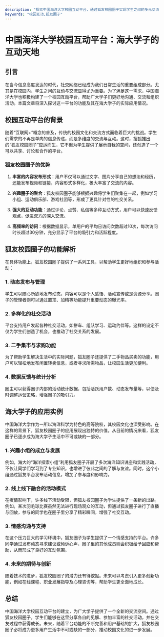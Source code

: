 ```yaml
---
description: "探索中国海洋大学校园互动平台，通过狐友校园圈子实现学生之间的多元交流与互动。"
keywords: "校园互动,狐友圈子"
---
```

# 中国海洋大学校园互动平台：海大学子的互动天地

## 引言

在当今信息高度发达的时代，社交网络已经成为我们日常生活的重要组成部分。尤其是在校园内，学生之间的互动与交流显得尤为重要。为了满足这一需求，中国海洋大学也积极构建了一个校园互动平台，帮助广大学子们更好地沟通、交流和组织活动。本篇文章将深入探讨这一平台的功能及其在海大学子的实际应用情况。

## 校园互动平台的背景

随着“互联网+”概念的普及，传统的校园文化和交流方式面临着巨大的挑战。学生们需求的不再是单向的信息传递，而是多维度的交流与互动。这时，搜狐推出的“狐友校园圈子”应运而生，它不但为学生提供了展示自我的空间，还创造了一个可以共享、讨论和合作的平台。

### 狐友校园圈子的优势

1. **丰富的内容发布形式**：用户不仅可以通过文字、图片分享自己的想法和经历，还能发布视频和链接，内容形式多样化，极大丰富了交流的内容。
   
2. **兴趣圈子的聚合**：狐友校园圈子能够根据兴趣将学生们聚集在一起，例如学习小组、运动俱乐部、游戏社团等，形成了更具针对性的社交关系。

3. **强大的互动功能**：通过评论、点赞、私信等多种互动方式，用户可以快速反馈观点，促进双方的深入交流。

4. **高频率的访问**：根据数据显示，单用户的平均日访问次数超过10次，每次访问时长超过30分钟，充分显示了平台的吸引力和活跃程度。

## 狐友校园圈子的功能解析

在具体功能上，狐友校园圈子提供了一系列工具，以帮助学生更好地组织和参与活动：

### 1. 动态发布与管理

学生可以随心所欲地发布动态，内容可以是个人感悟、活动宣传或是资源分享。圈子的管理者则可以通过置顶、加精等功能提升重要动态的曝光率。

### 2. 多样化的社交活动

平台支持用户发起各种社交活动，如拼车、组队学习、运动约伴等。这样的设定不仅为学生们创造了机会，也推动了社交关系的发展。

### 3. 二手集市与求购功能

为了帮助学生解决生活中的实际问题，狐友圈子还提供了二手物品买卖的功能，用户可以轻松地发布闲置转卖信息，或者寻求所需物品，让校园生活更加便利。

### 4. 数据反馈与统计分析

圈主可以获得圈子内部的活动统计数据，包括活跃用户数、动态发布量等，以便及时调整运营策略，增强圈子的吸引力。

## 海大学子的应用实例

中国海洋大学作为一所以海洋科学为特色的高等院校，其校园文化也深受影响。在这样的背景下，狐友校园圈子的应用展现出独特的价值。从目前的情况来看，狐友圈子已逐步成为海大学子生活中不可或缺的一部分。

### 1. 兴趣小组的成立与发展

例如，海大的“海洋探索小组”利用狐友圈子开展了多次海洋知识讲座和实践活动，不仅让同学们学习到了专业知识，也增进了彼此之间的了解与友谊。同时，这个小组通过狐友平台发布活动信息，增加了参与度和影响力。

### 2. 线上线下融合的活动模式

在疫情影响下，许多线下活动受限，但狐友校园圈子为学生提供了一条新的出路。例如，某次羽毛球比赛虽然无法进行现场观众的互动，但通过狐友圈子进行了直播与回放，参与的同学也在圈子里分享了精彩瞬间，增强了社交互动。

### 3. 情感沟通与支持

在这个压力巨大的学习环境中，狐友圈子为学生提供了一个情感支持的平台。许多同学通过发布动态寻求建议或倾诉心声，圈子里的其他成员则会积极给予回应和帮助，从而形成了良好的互动氛围。

### 4. 未来的期待与创新

随着技术的进步，狐友校园圈子的潜力还有待挖掘。未来可以考虑引入更多创新功能，例如在线课程、职业发展指导及心理咨询等，帮助学生更全面地成长。

## 总结

中国海洋大学校园互动平台的建立，为广大学子提供了一个全新的交流空间。通过狐友校园圈子，学生们能够在这里分享各自的见解、参加丰富的社交活动，并在交友过程中获得成长。未来，随着平台功能的不断完善和用户基础的扩大，狐友校园圈子必将成为更多用户生活中不可或缺的一部分，推动校园文化的进一步发展。
